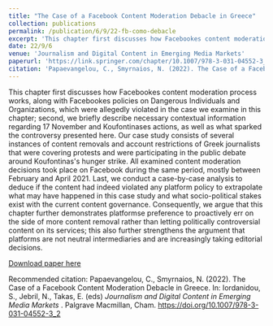 ```yaml
---
title: "The Case of a Facebook Content Moderation Debacle in Greece"
collection: publications
permalink: /publication/6/9/22-fb-como-debacle
excerpt: 'This chapter first discusses how Facebookеs content moderation process works, along with Facebookеs policies on Dangerous Individuals and Organizations, which were allegedly violated in the case we examine in this chapter; second, we briefly describe necessary contextual information regarding 17 November and Koufontinasеs actions, as well as what sparked the controversy presented here. Our case study consists of several instances of content removals and account restrictions of Greek journalists that were covering protests and were participating in the public debate around Koufontinas&apos;s hunger strike. All examined content moderation decisions took place on Facebook during the same period, mostly between February and April 2021. Last, we conduct a case-by-case analysis to deduce if the content had indeed violated any platform policy to extrapolate what may have happened in this case study and what socio-political stakes exist with the current content governance. Consequently, we argue that this chapter further demonstrates platformsе preference to proactively err on the side of more content removal rather than letting politically controversial content on its services; this also further strengthens the argument that platforms are not neutral intermediaries and are increasingly taking editorial decisions.'
date: 22/9/6
venue: 'Journalism and Digital Content in Emerging Media Markets'
paperurl: 'https://link.springer.com/chapter/10.1007/978-3-031-04552-3_2'
citation: 'Papaevangelou, C., Smyrnaios, N. (2022). The Case of a Facebook Content Moderation Debacle in Greece. In: Iordanidou, S., Jebril, N., Takas, E. (eds) <i>Journalism and Digital Content in Emerging Media Markets </i>. Palgrave Macmillan, Cham. https://doi.org/10.1007/978-3-031-04552-3_2'
---
```

This chapter first discusses how Facebookеs content moderation process works, along with Facebookеs policies on Dangerous Individuals and Organizations, which were allegedly violated in the case we examine in this chapter; second, we briefly describe necessary contextual information regarding 17 November and Koufontinasеs actions, as well as what sparked the controversy presented here. Our case study consists of several instances of content removals and account restrictions of Greek journalists that were covering protests and were participating in the public debate around Koufontinas&apos;s hunger strike. All examined content moderation decisions took place on Facebook during the same period, mostly between February and April 2021. Last, we conduct a case-by-case analysis to deduce if the content had indeed violated any platform policy to extrapolate what may have happened in this case study and what socio-political stakes exist with the current content governance. Consequently, we argue that this chapter further demonstrates platformsе preference to proactively err on the side of more content removal rather than letting politically controversial content on its services; this also further strengthens the argument that platforms are not neutral intermediaries and are increasingly taking editorial decisions.

[Download paper here](https://link.springer.com/chapter/10.1007/978-3-031-04552-3_2)

Recommended citation: Papaevangelou, C., Smyrnaios, N. (2022). The Case of a Facebook Content Moderation Debacle in Greece. In: Iordanidou, S., Jebril, N., Takas, E. (eds) <i>Journalism and Digital Content in Emerging Media Markets </i>. Palgrave Macmillan, Cham. https://doi.org/10.1007/978-3-031-04552-3_2